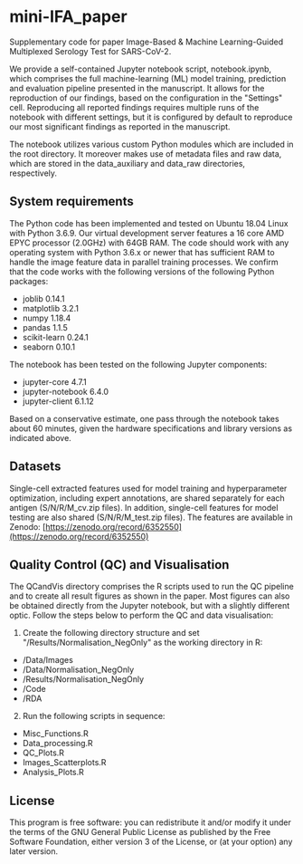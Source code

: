 # mini-IFA_paper

Supplementary code for paper Image-Based & Machine Learning-Guided Multiplexed Serology Test for SARS-CoV-2.

We provide a self-contained Jupyter notebook script, notebook.ipynb, which comprises the full machine-learning (ML) model training, prediction and evaluation pipeline presented in the manuscript. It allows for the reproduction of our findings, based on the configuration in the "Settings" cell. Reproducing all reported findings requires multiple runs of the notebook with different settings, but it is configured by default to reproduce our most significant findings as reported in the manuscript.

The notebook utilizes various custom Python modules which are included in the root directory. It moreover makes use of metadata files and raw data, which are stored in the data_auxiliary and data_raw directories, respectively.

## System requirements

The Python code has been implemented and tested on Ubuntu 18.04 Linux with Python 3.6.9. Our virtual development server features a 16 core AMD EPYC processor (2.0GHz) with 64GB RAM. The code should work with any operating system with Python 3.6.x or newer that has sufficient RAM to handle the image feature data in parallel training processes. We confirm that the code works with the following versions of the following Python packages:
- joblib 0.14.1
- matplotlib 3.2.1
- numpy 1.18.4
- pandas 1.1.5
- scikit-learn 0.24.1
- seaborn 0.10.1

The notebook has been tested on the following Jupyter components:
- jupyter-core 4.7.1
- jupyter-notebook 6.4.0
- jupyter-client 6.1.12

Based on a conservative estimate, one pass through the notebook takes about 60 minutes, given the hardware specifications and library versions as indicated above.

## Datasets

Single-cell extracted features used for model training and hyperparameter optimization, including expert annotations, are shared separately for each antigen (S/N/R/M_cv.zip files). In addition, single-cell features for model testing are also shared (S/N/R/M_test.zip files). The features are available in Zenodo: 
[https://zenodo.org/record/6352550](https://zenodo.org/record/6352550)

## Quality Control (QC) and Visualisation

The QCandVis directory comprises the R scripts used to run the QC pipeline and to create all result figures as shown in the paper. Most figures can also be obtained directly from the Jupyter notebook, but with a slightly different optic. Follow the steps below to perform the QC and data visualisation:

1. Create the following directory structure and set "/Results/Normalisation_NegOnly" as the working directory in R:
- /Data/Images
- /Data/Normalisation_NegOnly           
- /Results/Normalisation_NegOnly
- /Code
- /RDA

2. Run the following scripts in sequence:
- Misc_Functions.R
- Data_processing.R
- QC_Plots.R
- Images_Scatterplots.R
- Analysis_Plots.R

## License

This program is free software: you can redistribute it and/or modify it under the terms of the GNU General Public License as published by the Free Software Foundation, either version 3 of the License, or (at your option) any later version.

